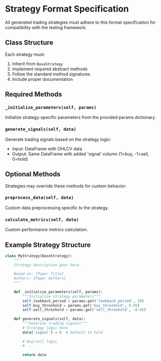 # Strategy Format Specification

All generated trading strategies must adhere to this format specification for compatibility with the testing framework.

## Class Structure

Each strategy must:

1. Inherit from `BaseStrategy`
2. Implement required abstract methods
3. Follow the standard method signatures
4. Include proper documentation

## Required Methods

### `_initialize_parameters(self, params)`

Initialize strategy-specific parameters from the provided params dictionary.

### `generate_signals(self, data)`

Generate trading signals based on the strategy logic:
- Input: DataFrame with OHLCV data
- Output: Same DataFrame with added 'signal' column (1=buy, -1=sell, 0=hold)

## Optional Methods

Strategies may override these methods for custom behavior:

### `preprocess_data(self, data)`

Custom data preprocessing specific to the strategy.

### `calculate_metrics(self, data)`

Custom performance metrics calculation.

## Example Strategy Structure

```python
class MyStrategy(BaseStrategy):
    """
    Strategy description goes here.
    
    Based on: [Paper Title]
    Authors: [Paper Authors]
    """
    
    def _initialize_parameters(self, params):
        """Initialize strategy parameters"""
        self.lookback_period = params.get('lookback_period', 20)
        self.buy_threshold = params.get('buy_threshold', 0.05)
        self.sell_threshold = params.get('sell_threshold', -0.05)
    
    def generate_signals(self, data):
        """Generate trading signals"""
        # Strategy logic here
        data['signal'] = 0  # Default to hold
        
        # Buy/sell logic
        # ...
        
        return data